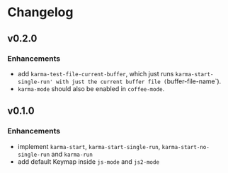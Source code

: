 # Changelog

## v0.2.0

### Enhancements

  * add `karma-test-file-current-buffer`, which just runs `karma-start-single-run' with just the current buffer file (`buffer-file-name`).
  * `karma-mode` should also be enabled in `coffee-mode`.

## v0.1.0

### Enhancements

  * implement `karma-start`, `karma-start-single-run`, `karma-start-no-single-run` and `karma-run`
  * add default Keymap inside `js-mode` and `js2-mode`
